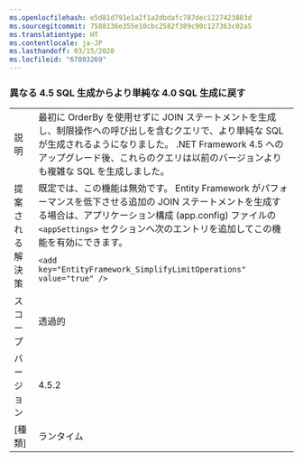 ```yaml
---
ms.openlocfilehash: e5d81d791e1a2f1a2dbdafc787dec1227423883d
ms.sourcegitcommit: 7588136e355e10cbc2582f389c90c127363c02a5
ms.translationtype: HT
ms.contentlocale: ja-JP
ms.lasthandoff: 03/15/2020
ms.locfileid: "67803269"
---
```

### <a name="opt-in-break-to-revert-from-different-45-sql-generation-to-simpler-40-sql-generation"></a>異なる 4.5 SQL 生成からより単純な 4.0 SQL 生成に戻す

|   |   |
|---|---|
|説明|最初に OrderBy を使用せずに JOIN ステートメントを生成し、制限操作への呼び出しを含むクエリで、より単純な SQL が生成されるようになりました。 .NET Framework 4.5 へのアップグレード後、これらのクエリは以前のバージョンよりも複雑な SQL を生成しました。|
|提案される解決策|既定では、この機能は無効です。 Entity Framework がパフォーマンスを低下させる追加の JOIN ステートメントを生成する場合は、アプリケーション構成 (app.config) ファイルの <code>&lt;appSettings&gt;</code> セクションへ次のエントリを追加してこの機能を有効にできます。<pre><code class="lang-xml">&lt;add key=&quot;EntityFramework_SimplifyLimitOperations&quot; value=&quot;true&quot; /&gt;&#13;&#10;</code></pre>|
|スコープ|透過的|
|バージョン|4.5.2|
|[種類]|ランタイム|
